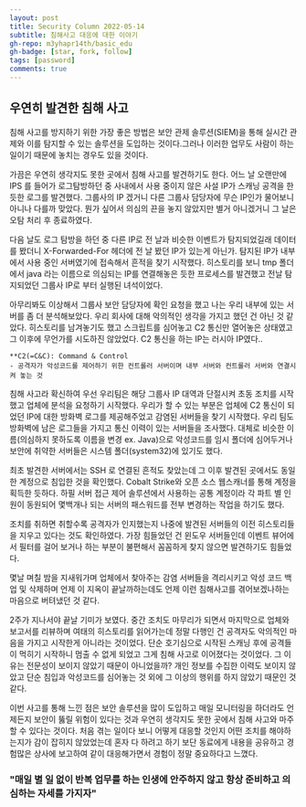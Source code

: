 ```yaml
---
layout: post
title: Security Column 2022-05-14
subtitle: 침해사고 대응에 대한 이야기
gh-repo: m3yhapr14th/basic_edu
gh-badge: [star, fork, follow]
tags: [password]
comments: true
---
```


## 우연히 발견한 침해 사고

침해 사고를 방지하기 위한 가장 좋은 방법은 보안 관제 솔루션(SIEM)을 통해 실시간 관제와 이를 탐지할 수 있는 솔루션을 도입하는 것이다.그러나 이러한 업무도 사람이 하는 일이기 때문에 놓치는 경우도 있을 것이다.

가끔은 우연히 생각지도 못한 곳에서 침해 사고를 발견하기도 한다. 어느 날 오랜만에 IPS 를 들어가 로그탐방하던 중 사내에서 사용 중이지 않은 사설 IP가 스캐닝 공격을 한 듯한 로그를 발견했다. 그룹사의 IP 겠거니 다른 그룹사 담당자에 무슨 IP인가 물어보니 아니나 다를까 맞았다. 뭔가 싶어서 의심의 끈을 놓지 않았지만 별거 아니겠거니 그 날은 오탐 처리 후 종료하였다.

다음 날도 로그 탐방을 하던 중 다른 IP로 전 날과 비슷한 이벤트가 탐지되었길래 데이터를 봤더니 X-Forwarded-For 헤더에 전 날 봤던 IP가 있는게 아닌가. 탐지된 IP가 내부에서 사용 중인 서버였기에 접속해서 흔적을 찾기 시작했다. 히스토리를 보니 tmp 폴더에서 java 라는 이름으로 의심되는 IP를 연결해놓은 듯한 프로세스를 발견했고 전날 탐지되었던 그룹사 IP로 부터 실행된 녀석이었다.

아무리봐도 이상해서 그룹사 보안 담당자에 확인 요청을 했고 나는 우리 내부에 있는 서버를 좀 더 분석해보았다. 우리 회사에 대해 악의적인 생각을 가지고 했던 건 아닌 것 같았다. 히스토리를 남겨놓기도 했고 스크립트를 심어놓고 C2 통신만 열어놓은 상태였고 그 이후에 무언가를 시도하진 않았었다. C2 통신을 하는 IP는 러시아 IP였다..

```
**C2(=C&C): Command & Control
- 공격자가 악성코드를 제어하기 위한 컨트롤러 서버이며 내부 서버와 컨트롤러 서버와 연결시켜 놓는 것
```

침해 사고라 확신하여 우선 우리팀은 해당 그룹사 IP 대역과 단절시켜 초동 조치를 시작했고 업체에 분석을 요청하기 시작했다. 우리가 할 수 있는 부분은 업체에 C2 통신이 되었던 IP에 대한 방화벽 로그를 제공해주었고 감염된 서버들을 찾기 시작했다. 우리 팀도 방화벽에 남은 로그들을 가지고 통신 이력이 있는 서버들을 조사했다. 대체로 비슷한 이름(의심하지 못하도록 이름을 변경 ex. Java)으로 악성코드를 임시 폴더에 심어두거나 보안에 취약한 서버들은 시스템 폴더(system32)에 있기도 했다.

최초 발견한 서버에서는 SSH 로 연결된 흔적도 찾았는데 그 이후 발견된 곳에서도 동일한 계정으로 침입한 것을 확인했다. Cobalt Strike와 오픈 소스 웹스캐너를 통해 계정을 획득한 듯하다. 하필 서버 접근 제어 솔루션에서 사용하는 공통 계정이라 각 파트 별 인원이 동원되어 몇백개나 되는 서버의 패스워드를 전부 변경하는 작업을 하기도 했다. 

조치를 취하면 취할수록 공격자가 인지했는지 나중에 발견된 서버들의 이전 히스토리들을 지우고 있다는 것도 확인하였다. 가장 힘들었던 건 윈도우 서버들인데 이벤트 뷰어에서 필터를 걸어 보거나 하는 부분이 불편해서 꼼꼼하게 찾지 않으면 발견하기도 힘들었다.

몇날 며칠 밤을 지새워가며 업체에서 찾아주는 감염 서버들을 격리시키고 악성 코드 백업 및 삭제하며 언제 이 지옥이 끝날까하는데도 언제 이런 침해사고를 겪어보겠나하는 마음으로 버텨냈던 것 같다.

2주가 지나서야 끝날 기미가 보였다. 중간 조치도 마무리가 되면서 마지막으로 업체와 보고서를 리뷰하며 여태의 히스토리를 읽어가는데 정말 다행인 건 공격자도 악의적인 마음을 가지고 시작한게 아니라는 것이었다. 단순 호기심으로 시작된 스캐닝 후에 공격들이 먹히기 시작하니 멈출 수 없게 되었고 그게 침해 사고로 이어졌다는 것이었다. 그 이유는 전문성이 보이지 않았기 때문이 아니었을까? 개인 정보를 수집한 이력도 보이지 않았고 단순 침입과 악성코드를 심어놓는 것 외에 그 이상의 행위를 하지 않았기 때문인 것 같다.

이번 사고를 통해 느낀 점은 보안 솔루션을 많이 도입하고 매일 모니터링을 하더라도 언제든지 보안이 뚫릴 위험이 있다는 것과 우연히 생각지도 못한 곳에서 침해 사고와 마주할 수 있다는 것이다. 처음 겪는 일이다 보니 어떻게 대응할 것인지 어떤 조치를 해야하는지가 감이 잡히지 않았었는데 혼자 다 하려고 하기 보단 동료에게 내용을 공유하고 경험많은 상사에 보고하여 같이 대응해가면서 경험이 정말 중요하다고 느꼈다. 

### "매일 별 일 없이 반복 업무를 하는 인생에 안주하지 않고 항상 준비하고 의심하는 자세를 가지자"